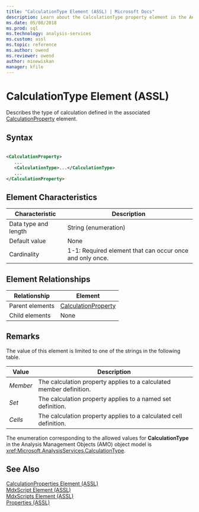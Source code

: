 ```yaml
---
title: "CalculationType Element (ASSL) | Microsoft Docs"
description: Learn about the CalculationType property element in the Analysis Services Scripting Language (ASSL) schema.
ms.date: 05/08/2018
ms.prod: sql
ms.technology: analysis-services
ms.custom: assl
ms.topic: reference
ms.author: owend
ms.reviewer: owend
author: minewiskan
manager: kfile
---
```

# CalculationType Element (ASSL)

  Describes the type of calculation defined in the associated [CalculationProperty](../objects/calculationproperty-element-assl.md) element.  
  
## Syntax  
  
```xml  
  
<CalculationProperty>  
   ...  
   <CalculationType>...</CalculationType>  
   ...  
</CalculationProperty>  
```  
  
## Element Characteristics  
  
|Characteristic|Description|  
|--------------------|-----------------|  
|Data type and length|String (enumeration)|  
|Default value|None|  
|Cardinality|1-1: Required element that can occur once and only once.|  
  
## Element Relationships  
  
|Relationship|Element|  
|------------------|-------------|  
|Parent elements|[CalculationProperty](../objects/calculationproperty-element-assl.md)|  
|Child elements|None|  
  
## Remarks  
 The value of this element is limited to one of the strings in the following table.  
  
|Value|Description|  
|-----------|-----------------|  
|*Member*|The calculation property applies to a calculated member definition.|  
|*Set*|The calculation property applies to a named set definition.|  
|*Cells*|The calculation property applies to a calculated cell definition.|  
  
 The enumeration corresponding to the allowed values for **CalculationType** in the Analysis Management Objects (AMO) object model is <xref:Microsoft.AnalysisServices.CalculationType>.  
  
## See Also  
 [CalculationProperties Element &#40;ASSL&#41;](../collections/calculationproperties-element-assl.md)   
 [MdxScript Element &#40;ASSL&#41;](../objects/mdxscript-element-assl.md)   
 [MdxScripts Element &#40;ASSL&#41;](../collections/mdxscripts-element-assl.md)   
 [Properties &#40;ASSL&#41;](properties-assl.md)  
  
  

